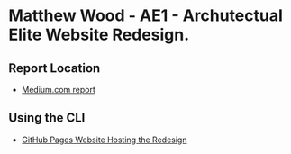 # Matthew Wood - AE1 - Archutectual Elite Website Redesign.


## Report Location

- [Medium.com report]()

## Using the CLI
- [GitHub Pages Website Hosting the Redesign](https://matthew1670.github.io/web-design-for-industry/)

